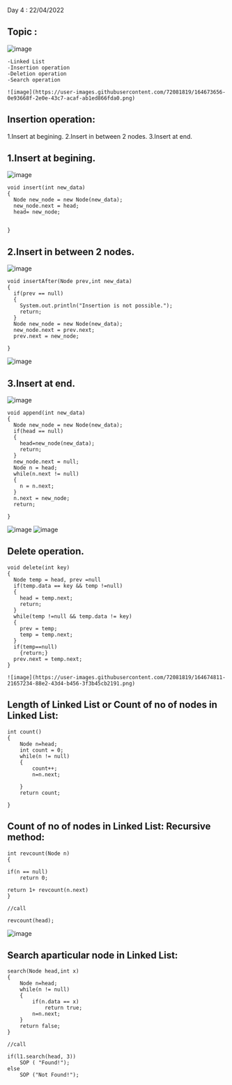 
Day 4 :  22/04/2022

Topic : 
---------------------------------------------	
![image](https://user-images.githubusercontent.com/72081819/164673808-f5252daa-d34c-4fc9-904c-1dd504b0a1b8.png)

	
	-Linked List
	-Insertion operation
	-Deletion operation
	-Search operation
	
	![image](https://user-images.githubusercontent.com/72081819/164673656-0e93668f-2e0e-43c7-acaf-ab1ed866fda0.png)

	
Insertion operation:
----------------------

  1.Insert at begining.
  2.Insert in between 2 nodes.
  3.Insert at end.

 1.Insert at begining.
 ------------------------
 
  ![image](https://user-images.githubusercontent.com/72081819/164673880-9feb7f66-df0f-4394-896f-16ddd6573bf8.png)

    void insert(int new_data)
    {
      Node new_node = new Node(new_data);
      new_node.next = head;
      head= new_node;


    }

  2.Insert in between 2 nodes.
  -----------------------------
  
  ![image](https://user-images.githubusercontent.com/72081819/164673990-93ad4ef4-dcf8-4562-9662-01db984fcd78.png)

    void insertAfter(Node prev,int new_data)
    {
      if(prev == null)
      {
        System.out.println("Insertion is not possible.");
        return;
      }
      Node new_node = new Node(new_data);
      new_node.next = prev.next;
      prev.next = new_node;

    }

![image](https://user-images.githubusercontent.com/72081819/164674503-4194b08e-d440-4d20-9aaf-97b890117838.png)


 3.Insert at end.
 -----------------
 
 ![image](https://user-images.githubusercontent.com/72081819/164674414-46c342cd-6cbe-4ce7-9601-a31c2c8c2e67.png)

 
    void append(int new_data)
    {
      Node new_node = new Node(new_data);
      if(head == null)
      {
        head=new_node(new_data);
        return;
      }
      new_node.next = null;
      Node n = head;
      while(n.next != null)
      {
        n = n.next;
      }
      n.next = new_node;
      return;

    }

![image](https://user-images.githubusercontent.com/72081819/164674628-92c75720-420a-444a-beb1-927cd6968498.png)
![image](https://user-images.githubusercontent.com/72081819/164674713-2882638c-80b4-4935-9228-7d3945b703d9.png)

Delete operation.
---------------------


    void delete(int key)
    {
      Node temp = head, prev =null
      if(temp.data == key && temp !=null)
      {
        head = temp.next;
        return;
      }
      while(temp !=null && temp.data != key)
      {
        prev = temp;
        temp = temp.next;
      }
      if(temp==null)
        {return;}
      prev.next = temp.next;
    }
    
    ![image](https://user-images.githubusercontent.com/72081819/164674811-21657234-88e2-43d4-b456-3f3b45cb2191.png)

Length of Linked List or Count of no of nodes in Linked List:
-----------------------------------------------------------------


	int count()
	{
		Node n=head;
		int count = 0;
		while(n != null)
		{
			count++;
			n=n.next;

		}
		return count;

	}


Count of no of nodes in Linked List:
Recursive method:
------------------------------------


	int revcount(Node n)
	{

	if(n == null)
		return 0;

	return 1+ revcount(n.next)
	}

	//call

	revcount(head);
![image](https://user-images.githubusercontent.com/72081819/164763851-e28635b8-017a-4955-af55-c34cde5d23b6.png)


Search aparticular node in Linked List:
-----------------------------------------


	search(Node head,int x)
	{
		Node n=head;
		while(n != null)
		{
			if(n.data == x)
				return true;
			n=n.next;	
		}
		return false;
	}

	//call

	if(l1.search(head, 3))
		SOP ( "Found!");
	else
		SOP ("Not Found!");

